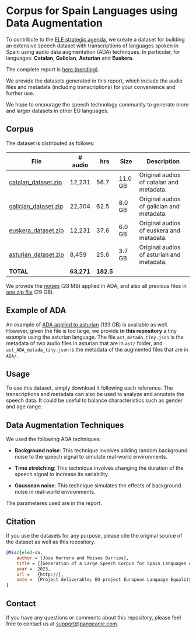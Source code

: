 # Corpus for Spain Languages using Data Augmentation

To contribute to the [ELE strategic agenda](https://european-language-equality.eu/), we create a dataset for building an extensive speech dataset with transcriptions of languages spoken in Spain using audio data augmentation (ADA) techniques. In particular, for languages: **Catalan**, **Galician**, **Asturian** and **Euskera**. 

The complete report is [here (pending)](https://github.com/Pangeamt/ele2-ada). 

We provide the datasets generated in this report, which include the audio files and metadata (including transcriptions) for your convenience and further use.

We hope to encourage the speech technology community to generate more and larger datasets in other EU languages.



## Corpus 

The dataset is distributed as follows:


| File                               | # audio | hrs   | Size  | Description          |
|------------------------------------|---------|-------|-------|--------------------------------|
| [catalan_dataset.zip](http://XX)  | 12,231  | 56.7  | 11.0 GB | Original audios of catalan and metadata. |
| [galician_dataset.zip](http://XX) | 22,304  | 62.5  | 8.0 GB | Original audios of galician and metadata.|
| [euskera_dataset.zip](http://XX)  | 12,231  | 37.6  | 6.0 GB | Original audios of euskera and metadata. |
| [asturian_dataset.zip](http://XX) |  8,459  | 25.6  | 3.7 GB | Original audios of asturian and metadata.|
| **TOTAL**                              | **63,271**  | **182.5** |                           |

We provide the [noises](http://noises.zip) (28 MB) applied in ADA, and also all previous files in [one zip file](http://) (29 GB). 

## Example of ADA

An example of [ADA applied to asturian](http://ada.zip) (133 GB) is available as well. However, given the file is too large, we provide **in this repository** a tiny example using the asturian language. The file `ast_metada_tiny.json` is the metadata of two audio files in asturian that are in `ast/` folder, and `ast_ADA_metada_tiny.json` is the metadata of the augmented files that are in `ADA/`. 


## Usage

To use this dataset, simply download it following each reference. The transcriptions and metadata can also be used to analyze and annotate the speech data. It could be useful to balance characteristics such as gender and age range. 



## Data Augmentation Techniques

We used the following ADA techniques:

* **Background noise**: This technique involves adding random background noise to the speech signal to simulate real-world environments.

* **Time stretching**: This technique involves changing the duration of the speech signal to increase its variability.

* **Gaussean noise**: This technique simulates the effects of background noise in real-world environments. 

The parameteres used are in the report. 



## Citation
If you use the datasets for any purpose, please cite the original source of the dataset as well as this repository.



```bib
@Misc{ele2-da,
	author = {Jose Herrera and Moises Barrios},
	title =	{{Generation of a Large Speech Corpus for Spain Languages using Data Augmentation}},
	year =	2023,
	url =	{http://},
	note =	{Project deliverable; EU project European Language Equality (ELE); Grant Agreement no.~LC-01884166 – 101075356 ELE2},
}
```


## Contact
If you have any questions or comments about this repository, please feel free to contact us at [support@pangeanic.com](mail:support@pangeanic.com).